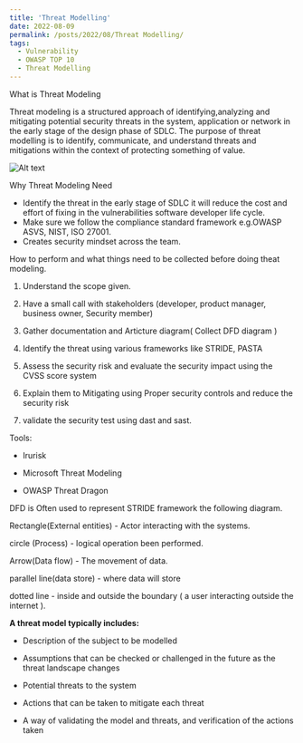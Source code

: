 ```yaml
---
title: 'Threat Modelling'
date: 2022-08-09
permalink: /posts/2022/08/Threat Modelling/
tags:
  - Vulnerability
  - OWASP TOP 10
  - Threat Modelling
---
```

What is Threat Modeling

Threat modeling is a structured approach of identifying,analyzing and mitigating potential security threats in the system, application or network in the early stage of the design phase of SDLC. The purpose of threat modelling is to identify, communicate, and understand threats and mitigations within the context of protecting something of value.

![Alt text](https://docs.microsoft.com/en-us/azure/security/media/azure-security-threat-modeling-tool-feature-overview/sdlapproach.png)

Why Threat Modeling Need

* Identify the threat in the early stage of SDLC it will reduce the cost and effort of fixing in the vulnerabilities software developer life cycle.
* Make sure we follow the compliance standard framework e.g.OWASP ASVS, NIST, ISO 27001.
* Creates security mindset across the team.

How to perform and what things need to be collected before doing theat modeling.

1) Understand the scope given. 

2) Have a small call with stakeholders (developer, product manager, business owner, Security member)

4) Gather documentation and Articture diagram( Collect DFD diagram )

5) Identify the threat using various frameworks like STRIDE, PASTA

6) Assess the security risk and evaluate the security impact using the CVSS score system 

7) Explain them to Mitigating using Proper security controls and reduce the security risk

8) validate the security test using dast and sast.

Tools:

* Irurisk

* Microsoft Threat Modeling 

* OWASP Threat Dragon

DFD is Often used to represent STRIDE framework the following diagram.

Rectangle(External entities) - Actor interacting with the systems.

circle (Process) - logical operation been performed.

Arrow(Data flow) - The movement of data.

parallel line(data store) - where data will store

dotted line - inside and outside the boundary ( a user interacting outside the internet ).

**A threat model typically includes:**

* Description of the subject to be modelled

* Assumptions that can be checked or challenged in the future as the threat landscape changes

* Potential threats to the system

* Actions that can be taken to mitigate each threat

* A way of validating the model and threats, and verification of the actions taken



